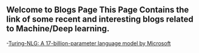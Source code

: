 
## Welcome to Blogs Page This Page Contains the link of some recent and interesting blogs related to Machine/Deep learning.


-[Turing-NLG: A 17-billion-parameter language model by Microsoft](https://www.microsoft.com/en-us/research/blog/turing-nlg-a-17-billion-parameter-language-model-by-microsoft/)
